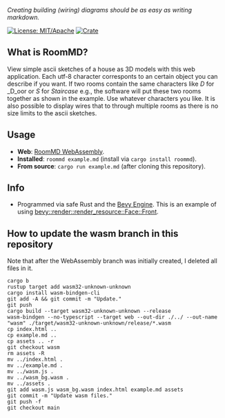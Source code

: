 _Creating building (wiring) diagrams should be as easy as writing markdown._

[![License: MIT/Apache](https://img.shields.io/badge/License-MIT%20or%20Apache2-blue.svg)](https://opensource.org/licenses/MIT)
[![Crate](https://img.shields.io/crates/v/roommd.svg)](https://crates.io/crates/roommd)

## What is RoomMD?

View simple ascii sketches of a house as 3D models with this web application. Each utf-8 character corresponts to an certain object you can describe if you want. If two rooms contain the same characters like _D_ for _D_oor or _S_ for _Staircase_ e.g., the software will put these two rooms together as shown in the example. Use whatever characters you like. It is also possible to display wires that to through multiple rooms as there is no size limits to the ascii sketches.

## Usage

- **Web**: [RoomMD WebAssembly](https://772.github.io/roommd/).
- **Installed**: `roommd example.md` (install via ```cargo install roommd```).
- **From source**: ```cargo run example.md``` (after cloning this repository).

## Info

- Programmed via safe Rust and the [Bevy Engine](https://bevyengine.org/). This is an example of using [bevy::render::render_resource::Face::Front](https://docs.rs/bevy/latest/bevy/render/render_resource/enum.Face.html).

## How to update the wasm branch in this repository

Note that after the WebAssembly branch was initially created, I deleted all files in it.

```
cargo b
rustup target add wasm32-unknown-unknown
cargo install wasm-bindgen-cli
git add -A && git commit -m "Update."
git push
cargo build --target wasm32-unknown-unknown --release
wasm-bindgen --no-typescript --target web --out-dir ./../ --out-name "wasm" ./target/wasm32-unknown-unknown/release/*.wasm
cp index.html ..
cp example.md ..
cp assets .. -r
git checkout wasm
rm assets -R
mv ../index.html .
mv ../example.md .
mv ../wasm.js .
mv ../wasm_bg.wasm .
mv ../assets .
git add wasm.js wasm_bg.wasm index.html example.md assets
git commit -m "Update wasm files."
git push -f
git checkout main
```

